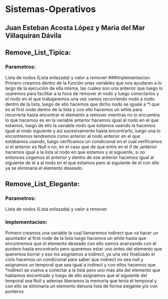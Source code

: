 # Sistemas-Operativos
## Juan Esteban Acosta López y Maria del Mar Villaquiran Dávila
## Remove_List_Tipica:
### Parametros:
Lista de nodos (Lista enlazada) y valor a remover
###Implementacion:
Primero creamos dentro de la función unas variables que nos ayudaran a lo largo de la ejecución de ella misma, las cuales son una anterior que luego lo usaremos para facilitar a la hora de remover el nodo y luego conectarlos y el nodo en el que trabajaremos una vez vamos recorriendo nodo a nodo dentro de la lista, luego de ello hacemos que dicho nodo se iguale a *l que es el first node dentro de la lista y con ello hacemos un while para recorrerla hasta encontrar el elemento a remover mientras no lo encuentra lo que hacemos es en la variable anterior hacemos igual al nodo en el que estamos, luego de ello la variable nodo que estamos usando la hacemos igual al nodo siguiente y así sucesivamente hasta encontrarlo, luego una lo encontremos tendremos como anterior al nodo anterior en el que estábamos usando, luego verificamos un condicional en el cual verificamos si el anterior es Null o no, en el caso que de que entre en el if de ¡anterior hacemos igual a la lista al nodo en que estamos y al siguiente, si no entonces cogemos el anterior y dentro de ese anterior hacemos igual al siguiente de el a al nodo en el que estamos pero al siguiente de el con ello ya se eliminaría el elemento deseado.
## Remove_List_Elegante:
### Parametros:
Lista de nodos (Lista enlazada) y valor a remover
### Implementacion:
Primero creamos una variable la cual llamaremos indirect que va hacer un apuntador al first node de la lista luego hacemos un while hasta que encontremos que el elemento deseado con ello vamos avanzando con el puntero hasta encontrarlo pero queremos estar uno antes del elemento que queremos borrar y eso los asignamos a indirect, ya una vez finalizado el ciclo hacemos un condicional para saber que indirect no sea null y asignamos un temporal que sea igual a indirect y con ellos hacemos que *indirect se vuelva a conectar a la lista pero uno mas alla del elemento que habiamos encontrado y luego de ello asignamos que el siguiente del temporal sea Null y ademas liberamos la memoria que tenia el temporal y con ello se eliminaria un elemento denuna lista de forma elegante y/o con punteros
